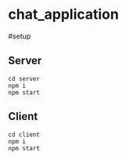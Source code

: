 # chat_application

#setup

## Server 

```
cd server
npm i 
npm start 
```

## Client

```
cd client
npm i 
npm start 
```
